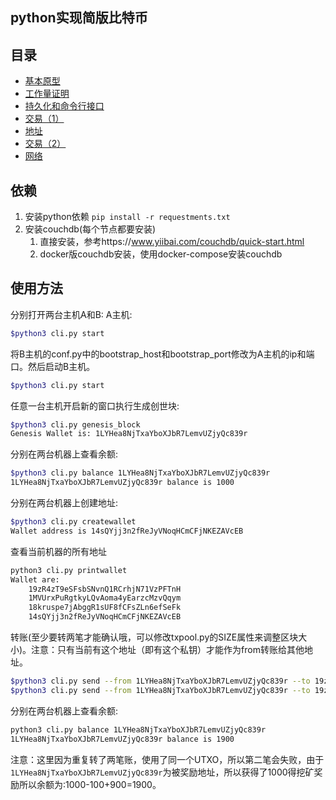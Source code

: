 ## python实现简版比特币

## 目录
* [基本原型](./docs/basic_type.md)
* [工作量证明](./docs/pow.md)
* [持久化和命令行接口](./docs/persistence-and-cli.md)
* [交易（1）](./docs/transaction.md)
* [地址](./docs/address.md)
* [交易（2）](./docs/transactions-2.md)
* [网络](./docs/network.md)

## 依赖
1. 安装python依赖
`pip install -r requestments.txt`
2. 安装couchdb(每个节点都要安装)
	1. 直接安装，参考https://www.yiibai.com/couchdb/quick-start.html
	2. docker版couchdb安装，使用docker-compose安装couchdb

## 使用方法
分别打开两台主机A和B:
A主机:
```bash
$python3 cli.py start
```
将B主机的conf.py中的bootstrap_host和bootstrap_port修改为A主机的ip和端口。然后启动B主机。
```bash
$python3 cli.py start
```
任意一台主机开启新的窗口执行生成创世块:
```bash
$python3 cli.py genesis_block
Genesis Wallet is: 1LYHea8NjTxaYboXJbR7LemvUZjyQc839r
```
分别在两台机器上查看余额:
```bash
$python3 cli.py balance 1LYHea8NjTxaYboXJbR7LemvUZjyQc839r
1LYHea8NjTxaYboXJbR7LemvUZjyQc839r balance is 1000
```
分别在两台机器上创建地址:
```bash
$python3 cli.py createwallet
Wallet address is 14sQYjj3n2fReJyVNoqHCmCFjNKEZAVcEB
```
查看当前机器的所有地址
```bash
python3 cli.py printwallet
Wallet are:
	19zR4zT9eSFsbSNvnQ1RCrhjN71VzPFTnH
	1MVUrxPuRgtkyLQvAoma4yEarzcMzvQqym
	18kruspe7jAbggR1sUF8fCFsZLn6efSeFk
	14sQYjj3n2fReJyVNoqHCmCFjNKEZAVcEB
```
转账(至少要转两笔才能确认哦，可以修改txpool.py的SIZE属性来调整区块大小)。注意：只有当前有这个地址（即有这个私钥）才能作为from转账给其他地址。
```bash
$python3 cli.py send --from 1LYHea8NjTxaYboXJbR7LemvUZjyQc839r --to 19zR4zT9eSFsbSNvnQ1RCrhjN71VzPFTnH --amount 100
$python3 cli.py send --from 1LYHea8NjTxaYboXJbR7LemvUZjyQc839r --to 19zR4zT9eSFsbSNvnQ1RCrhjN71VzPFTnH --amount 100
```
分别在两台机器上查看余额:
```bash
python3 cli.py balance 1LYHea8NjTxaYboXJbR7LemvUZjyQc839r
1LYHea8NjTxaYboXJbR7LemvUZjyQc839r balance is 1900
```
注意：这里因为重复转了两笔账，使用了同一个UTXO，所以第二笔会失败，由于`1LYHea8NjTxaYboXJbR7LemvUZjyQc839r`为被奖励地址，所以获得了1000得挖矿奖励所以余额为:1000-100+900=1900。